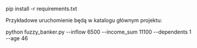 pip install -r requirements.txt

Przykładowe uruchomienie będą w katalogu głównym projektu:

python fuzzy_banker.py --inflow 6500 --income_sum 11100 --dependents 1 --age 46
